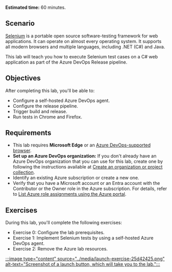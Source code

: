 **Estimated time:** 60 minutes.

## Scenario

[Selenium](http://www.seleniumhq.org) is a portable open source software-testing framework for web applications. It can operate on almost every operating system. It supports all modern browsers and multiple languages, including .NET (C\#) and Java.

This lab will teach you how to execute Selenium test cases on a C\# web application as part of the Azure DevOps Release pipeline.

## Objectives

After completing this lab, you'll be able to:

 -  Configure a self-hosted Azure DevOps agent.
 -  Configure the release pipeline.
 -  Trigger build and release.
 -  Run tests in Chrome and Firefox.

## Requirements

 -  This lab requires **Microsoft Edge** or an [Azure DevOps-supported browser](/azure/devops/server/compatibility).
 -  **Set up an Azure DevOps organization:** If you don't already have an Azure DevOps organization that you can use for this lab, create one by following the instructions available at [Create an organization or project collection](/azure/devops/organizations/accounts/create-organization).
 -  Identify an existing Azure subscription or create a new one.
 -  Verify that you have a Microsoft account or an Entra account with the Contributor or the Owner role in the Azure subscription. For details, refer to [List Azure role assignments using the Azure portal](/azure/active-directory/roles/manage-roles-portal).

## Exercises

During this lab, you'll complete the following exercises:

 -  Exercise 0: Configure the lab prerequisites.
 -  Exercise 1: Implement Selenium tests by using a self-hosted Azure DevOps agent.
 -  Exercise 2: Remove the Azure lab resources.

[:::image type="content" source="../media/launch-exercise-25d42425.png" alt-text="Screenshot of a launch button, which will take you to the lab.":::
](https://go.microsoft.com/fwlink/?linkid=2270210)
